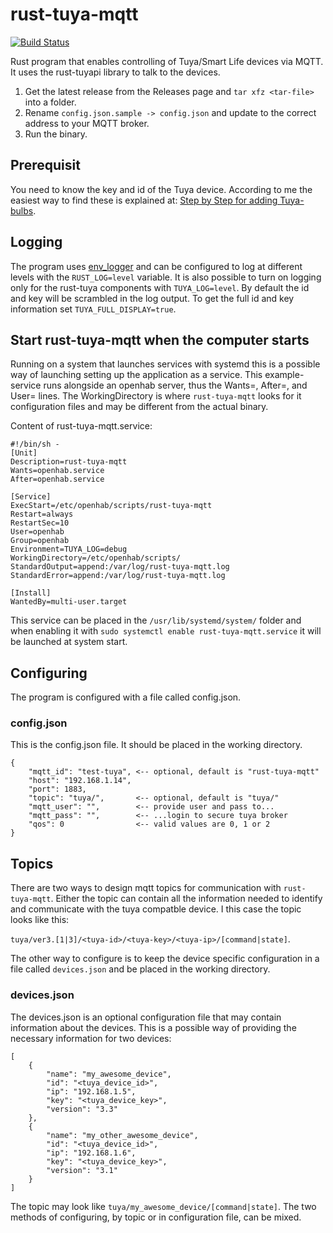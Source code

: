 # rust-tuya-mqtt
[![Build Status](https://github.com/EmilSodergren/rust-tuya-mqtt/actions/workflows/mean_bean_ci.yml/badge.svg)](https://github.com/EmilSodergren/rust-tuya-mqtt/actions/workflows/mean_bean_ci.yml)

Rust program that enables controlling of Tuya/Smart Life devices via MQTT. It uses the rust-tuyapi library to talk to the devices.
1. Get the latest release from the Releases page and `tar xfz <tar-file>` into a folder.
1. Rename `config.json.sample -> config.json` and update to the correct address to your MQTT broker.
1. Run the binary.

## Prerequisit
You need to know the key and id of the Tuya device. According to me the easiest way to find these is explained at: [Step by Step for adding Tuya-bulbs](https://community.openhab.org/t/step-by-step-guide-for-adding-tuya-bulbs-wi-fi-smart-led-smart-life-app-to-oh2-using-tuya-mqtt-js-by-agentk/59371).

## Logging
The program uses [env_logger](https://docs.rs/env_logger) and can be configured to log at different levels with the `RUST_LOG=level` variable. It is also possible to turn on logging only for the rust-tuya components with `TUYA_LOG=level`. By default the id and key will be scrambled in the log output. To get the full id and key information set `TUYA_FULL_DISPLAY=true`.

## Start rust-tuya-mqtt when the computer starts
Running on a system that launches services with systemd this is a possible way of launching setting up the application as a service. This example-service runs alongside an openhab server, thus the Wants=, After=, and User= lines. The WorkingDirectory is where `rust-tuya-mqtt` looks for it configuration files and may be different from the actual binary.

Content of rust-tuya-mqtt.service:
```
#!/bin/sh -
[Unit]
Description=rust-tuya-mqtt
Wants=openhab.service
After=openhab.service

[Service]
ExecStart=/etc/openhab/scripts/rust-tuya-mqtt
Restart=always
RestartSec=10
User=openhab
Group=openhab
Environment=TUYA_LOG=debug
WorkingDirectory=/etc/openhab/scripts/
StandardOutput=append:/var/log/rust-tuya-mqtt.log
StandardError=append:/var/log/rust-tuya-mqtt.log

[Install]
WantedBy=multi-user.target
```
This service can be placed in the `/usr/lib/systemd/system/` folder and when enabling it with `sudo systemctl enable rust-tuya-mqtt.service` it will be launched at system start.

## Configuring
The program is configured with a file called config.json.

### config.json
This is the config.json file. It should be placed in the working directory.
```
{
    "mqtt_id": "test-tuya", <-- optional, default is "rust-tuya-mqtt"
    "host": "192.168.1.14",
    "port": 1883,
    "topic": "tuya/",       <-- optional, default is "tuya/"
    "mqtt_user": "",        <-- provide user and pass to...
    "mqtt_pass": "",        <-- ...login to secure tuya broker
    "qos": 0                <-- valid values are 0, 1 or 2
}
```
## Topics
There are two ways to design mqtt topics for communication with `rust-tuya-mqtt`. Either the topic can contain all the information needed to identify and communicate with the tuya compatble device. I this case the topic looks like this:

`tuya/ver3.[1|3]/<tuya-id>/<tuya-key>/<tuya-ip>/[command|state]`.

The other way to configure is to keep the device specific configuration in a file called `devices.json` and be placed in the working directory.

### devices.json
The devices.json is an optional configuration file that may contain information about the devices. This is a possible way of providing the necessary information for two devices:
```
[
    {
        "name": "my_awesome_device",
        "id": "<tuya_device_id>",
        "ip": "192.168.1.5",
        "key": "<tuya_device_key>",
        "version": "3.3"
    },
    {
        "name": "my_other_awesome_device",
        "id": "<tuya_device_id>",
        "ip": "192.168.1.6",
        "key": "<tuya_device_key>",
        "version": "3.1"
    }
]
```

The topic may look like `tuya/my_awesome_device/[command|state]`. The two methods of configuring, by topic or in configuration file, can be mixed.
